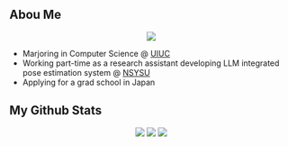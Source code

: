 ## Abou Me

<p align="center">
    <a href="https://github.com/HeavenAQ">
        <img src="https://github-stats-alpha.vercel.app/api?username=HeavenAQ&cc=22272e&tc=37BCF6&ic=fff&bc=0000">
    </a>
</p>

* Marjoring in Computer Science @ [UIUC](https://siebelschool.illinois.edu/academics/graduate/professional-mcs)
* Working part-time as a research assistant developing LLM integrated pose estimation system @ [NSYSU](https://www.nsysu.edu.tw/?Lang=en)
* Applying for a grad school in Japan

## My Github Stats

<p align="center">
    <img src="http://github-profile-summary-cards.vercel.app/api/cards/profile-details?username=HeavenAQ&theme=tokyonight"/>
    <img src="http://github-profile-summary-cards.vercel.app/api/cards/repos-per-language?username=HeavenAQ&theme=tokyonight"/>
    <img src="http://github-profile-summary-cards.vercel.app/api/cards/most-commit-language?username=HeavenAQ&theme=tokyonight"/>
</p>

<!--
**HeavenAQ/HeavenAQ** is a ✨ _special_ ✨ repository because its `README.md` (this file) appears on your GitHub profile.
